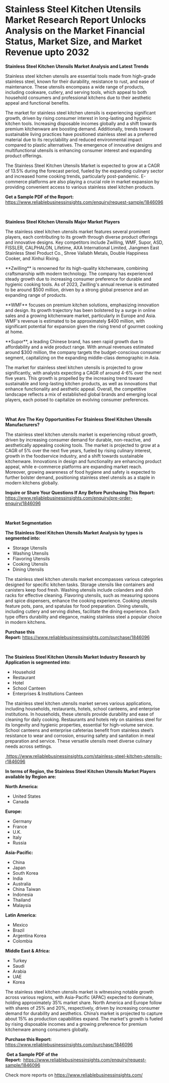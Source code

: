 <p><h1>Stainless Steel Kitchen Utensils Market Research Report Unlocks Analysis on the Market Financial Status, Market Size, and Market Revenue upto 2032</h1></p><p><strong>Stainless Steel Kitchen Utensils Market Analysis and Latest Trends</strong></p>
<p><p>Stainless steel kitchen utensils are essential tools made from high-grade stainless steel, known for their durability, resistance to rust, and ease of maintenance. These utensils encompass a wide range of products, including cookware, cutlery, and serving tools, which appeal to both household consumers and professional kitchens due to their aesthetic appeal and functional benefits.</p><p>The market for stainless steel kitchen utensils is experiencing significant growth, driven by rising consumer interest in long-lasting and hygienic kitchen tools. Increasing disposable incomes globally and a shift towards premium kitchenware are boosting demand. Additionally, trends toward sustainable living practices have positioned stainless steel as a preferred material due to its recyclability and reduced environmental impact compared to plastic alternatives. The emergence of innovative designs and multifunctional utensils is enhancing consumer interest and expanding product offerings.</p><p>The Stainless Steel Kitchen Utensils Market is expected to grow at a CAGR of 13.5% during the forecast period, fueled by the expanding culinary sector and increased home cooking trends, particularly post-pandemic. E-commerce platforms are also playing a crucial role in market expansion by providing convenient access to various stainless steel kitchen products.</p></p>
<p><strong>Get a Sample PDF of the Report:&nbsp;</strong> <a href="https://www.reliablebusinessinsights.com/enquiry/request-sample/1846096?utm_campaign=2459&utm_medium=2&utm_source=Github&utm_content=ia&utm_term=22022025&utm_id=stainless-steel-kitchen-utensils">https://www.reliablebusinessinsights.com/enquiry/request-sample/1846096</a></p>
<p>&nbsp;</p>
<p><strong>Stainless Steel Kitchen Utensils Major Market Players</strong></p>
<p><p>The stainless steel kitchen utensils market features several prominent players, each contributing to its growth through diverse product offerings and innovative designs. Key competitors include Zwilling, WMF, Supor, ASD, FISSLER, CALPHALON, Lifetime, AXA International Limited, Jiangmen East Stainless Steel Product Co., Shree Vallabh Metals, Double Happiness Cooker, and Xinhui Rixing.</p><p>**Zwilling** is renowned for its high-quality kitchenware, combining craftsmanship with modern technology. The company has experienced steady growth due to increasing consumer preference for durable and hygienic cooking tools. As of 2023, Zwilling's annual revenue is estimated to be around $500 million, driven by a strong global presence and an expanding range of products.</p><p>**WMF** focuses on premium kitchen solutions, emphasizing innovation and design. Its growth trajectory has been bolstered by a surge in online sales and a growing kitchenware market, particularly in Europe and Asia. WMF's revenue is estimated to be approximately $400 million, with significant potential for expansion given the rising trend of gourmet cooking at home.</p><p>**Supor**, a leading Chinese brand, has seen rapid growth due to affordability and a wide product range. With annual revenues estimated around $300 million, the company targets the budget-conscious consumer segment, capitalizing on the expanding middle-class demographic in Asia.</p><p>The market for stainless steel kitchen utensils is projected to grow significantly, with analysts expecting a CAGR of around 4-6% over the next five years. This growth is propelled by the increasing trend toward sustainable and long-lasting kitchen products, as well as innovations that enhance functionality and aesthetic appeal. Overall, the competitive landscape reflects a mix of established global brands and emerging local players, each poised to capitalize on evolving consumer preferences.</p></p>
<p>&nbsp;</p>
<p><strong>What Are The Key Opportunities For Stainless Steel Kitchen Utensils Manufacturers?</strong></p>
<p><p>The stainless steel kitchen utensils market is experiencing robust growth, driven by increasing consumer demand for durable, non-reactive, and aesthetically appealing cooking tools. The market is projected to grow at a CAGR of 5% over the next five years, fueled by rising culinary interest, growth in the foodservice industry, and a shift towards sustainable kitchenware. Innovations in design and functionality are enhancing product appeal, while e-commerce platforms are expanding market reach. Moreover, growing awareness of food hygiene and safety is expected to further bolster demand, positioning stainless steel utensils as a staple in modern kitchens globally.</p></p>
<p><strong>Inquire or Share Your Questions If Any Before Purchasing This Report:</strong> <a href="https://www.reliablebusinessinsights.com/enquiry/pre-order-enquiry/1846096?utm_campaign=2459&utm_medium=2&utm_source=Github&utm_content=ia&utm_term=22022025&utm_id=stainless-steel-kitchen-utensils">https://www.reliablebusinessinsights.com/enquiry/pre-order-enquiry/1846096</a></p>
<p>&nbsp;</p>
<p><strong>Market Segmentation</strong></p>
<p><strong>The Stainless Steel Kitchen Utensils Market Analysis by types is segmented into:</strong></p>
<p><ul><li>Storage Utensils</li><li>Washing Utensils</li><li>Flavoring Utensils</li><li>Cooking Utensils</li><li>Dining Utensils</li></ul></p>
<p><p>The stainless steel kitchen utensils market encompasses various categories designed for specific kitchen tasks. Storage utensils like containers and canisters keep food fresh. Washing utensils include colanders and dish racks for effective cleaning. Flavoring utensils, such as measuring spoons and spice dispensers, enhance the cooking experience. Cooking utensils feature pots, pans, and spatulas for food preparation. Dining utensils, including cutlery and serving dishes, facilitate the dining experience. Each type offers durability and elegance, making stainless steel a popular choice in modern kitchens.</p></p>
<p><strong>Purchase this Report:&nbsp;</strong><a href="https://www.reliablebusinessinsights.com/purchase/1846096?utm_campaign=2459&utm_medium=2&utm_source=Github&utm_content=ia&utm_term=22022025&utm_id=stainless-steel-kitchen-utensils">https://www.reliablebusinessinsights.com/purchase/1846096</a></p>
<p>&nbsp;</p>
<p><strong>The Stainless Steel Kitchen Utensils Market Industry Research by Application is segmented into:</strong></p>
<p><ul><li>Household</li><li>Restaurant</li><li>Hotel</li><li>School Canteen</li><li>Enterprises & Institutions Canteen</li></ul></p>
<p><p>The stainless steel kitchen utensils market serves various applications, including households, restaurants, hotels, school canteens, and enterprise institutions. In households, these utensils provide durability and ease of cleaning for daily cooking. Restaurants and hotels rely on stainless steel for its longevity and hygienic properties, essential for high-volume service. School canteens and enterprise cafeterias benefit from stainless steel’s resistance to wear and corrosion, ensuring safety and sanitation in meal preparation and service. These versatile utensils meet diverse culinary needs across settings.</p></p>
<p><a href="https://www.reliablebusinessinsights.com/stainless-steel-kitchen-utensils-r1846096?utm_campaign=2459&utm_medium=2&utm_source=Github&utm_content=ia&utm_term=22022025&utm_id=stainless-steel-kitchen-utensils">&nbsp;https://www.reliablebusinessinsights.com/stainless-steel-kitchen-utensils-r1846096</a></p>
<p><strong>In terms of Region, the Stainless Steel Kitchen Utensils Market Players available by Region are:</strong></p>
<p>
    <p> <strong> North America: </strong>
        <ul>
            <li>United States</li>
            <li>Canada</li>
        </ul>
        </p> 
    <p> <strong> Europe: </strong>
        <ul>
            <li>Germany</li>
            <li>France</li>
            <li>U.K.</li>
            <li>Italy</li>
            <li>Russia</li>
        </ul>
        </p> 
    <p> <strong> Asia-Pacific: </strong>
        <ul>
            <li>China</li>
            <li>Japan</li>
            <li>South Korea</li>
            <li>India</li>
            <li>Australia</li>
            <li>China Taiwan</li>
            <li>Indonesia</li>
            <li>Thailand</li>
            <li>Malaysia</li>
        </ul>
        </p> 
    <p> <strong> Latin America: </strong>
        <ul>
            <li>Mexico</li>
            <li>Brazil</li>
            <li>Argentina Korea</li>
            <li>Colombia</li>
        </ul>
        </p> 
    <p> <strong> Middle East & Africa: </strong>
        <ul>
            <li>Turkey</li>
            <li>Saudi</li>
            <li>Arabia</li>
            <li>UAE</li>
            <li>Korea</li>
        </ul>
    </p>
    </p>
<p><p>The stainless steel kitchen utensils market is witnessing notable growth across various regions, with Asia-Pacific (APAC) expected to dominate, holding approximately 35% market share. North America and Europe follow with shares of 25% and 20%, respectively, driven by increasing consumer demand for durability and aesthetics. China’s market is projected to capture about 15% as production capabilities expand. The market's growth is fueled by rising disposable incomes and a growing preference for premium kitchenware among consumers globally.</p></p>
<p><strong>Purchase this Report: </strong><a href="https://www.reliablebusinessinsights.com/purchase/1846096?utm_campaign=2459&utm_medium=2&utm_source=Github&utm_content=ia&utm_term=22022025&utm_id=stainless-steel-kitchen-utensils">https://www.reliablebusinessinsights.com/purchase/1846096</a></p>
<p>&nbsp;<strong>Get a Sample PDF of the Report:&nbsp;&nbsp;</strong><a href="https://www.reliablebusinessinsights.com/enquiry/request-sample/1846096?utm_campaign=2459&utm_medium=2&utm_source=Github&utm_content=ia&utm_term=22022025&utm_id=stainless-steel-kitchen-utensils">https://www.reliablebusinessinsights.com/enquiry/request-sample/1846096</a></p>
<p><strong></strong></p>
<p>Check more reports on <a href="https://www.reliablebusinessinsights.com/?utm_campaign=2459&utm_medium=2&utm_source=Github&utm_content=ia&utm_term=22022025&utm_id=stainless-steel-kitchen-utensils">https://www.reliablebusinessinsights.com/</a></p>